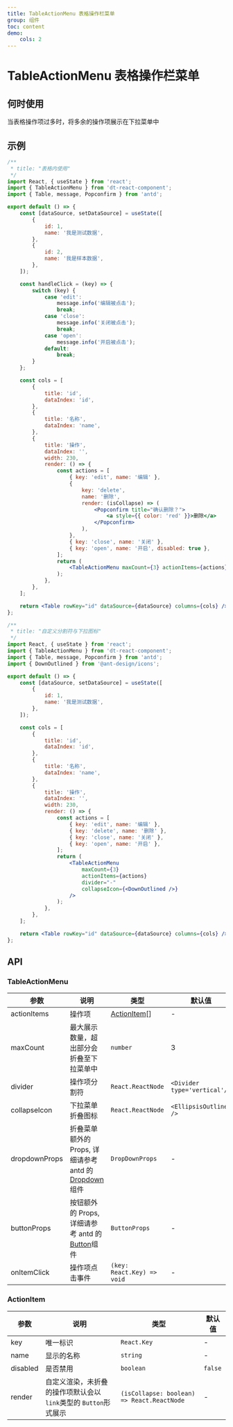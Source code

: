 ```yaml
---
title: TableActionMenu 表格操作栏菜单
group: 组件
toc: content
demo:
    cols: 2
---
```


# TableActionMenu 表格操作栏菜单

## 何时使用

当表格操作项过多时，将多余的操作项展示在下拉菜单中

## 示例

```jsx
/**
 * title: "表格内使用"
 */
import React, { useState } from 'react';
import { TableActionMenu } from 'dt-react-component';
import { Table, message, Popconfirm } from 'antd';

export default () => {
    const [dataSource, setDataSource] = useState([
        {
            id: 1,
            name: '我是测试数据',
        },
        {
            id: 2,
            name: '我是样本数据',
        },
    ]);

    const handleClick = (key) => {
        switch (key) {
            case 'edit':
                message.info('编辑被点击');
                break;
            case 'close':
                message.info('关闭被点击');
                break;
            case 'open':
                message.info('开启被点击');
            default:
                break;
        }
    };

    const cols = [
        {
            title: 'id',
            dataIndex: 'id',
        },
        {
            title: '名称',
            dataIndex: 'name',
        },
        {
            title: '操作',
            dataIndex: '',
            width: 230,
            render: () => {
                const actions = [
                    { key: 'edit', name: '编辑' },
                    {
                        key: 'delete',
                        name: '删除',
                        render: (isCollapse) => (
                            <Popconfirm title="确认删除？">
                                <a style={{ color: 'red' }}>删除</a>
                            </Popconfirm>
                        ),
                    },
                    { key: 'close', name: '关闭' },
                    { key: 'open', name: '开启', disabled: true },
                ];
                return (
                    <TableActionMenu maxCount={3} actionItems={actions} onItemClick={handleClick} />
                );
            },
        },
    ];

    return <Table rowKey="id" dataSource={dataSource} columns={cols} />;
};
```

```jsx
/**
 * title: "自定义分割符与下拉图标"
 */
import React, { useState } from 'react';
import { TableActionMenu } from 'dt-react-component';
import { Table, message, Popconfirm } from 'antd';
import { DownOutlined } from '@ant-design/icons';

export default () => {
    const [dataSource, setDataSource] = useState([
        {
            id: 1,
            name: '我是测试数据',
        },
    ]);

    const cols = [
        {
            title: 'id',
            dataIndex: 'id',
        },
        {
            title: '名称',
            dataIndex: 'name',
        },
        {
            title: '操作',
            dataIndex: '',
            width: 230,
            render: () => {
                const actions = [
                    { key: 'edit', name: '编辑' },
                    { key: 'delete', name: '删除' },
                    { key: 'close', name: '关闭' },
                    { key: 'open', name: '开启' },
                ];
                return (
                    <TableActionMenu
                        maxCount={3}
                        actionItems={actions}
                        divider="-"
                        collapseIcon={<DownOutlined />}
                    />
                );
            },
        },
    ];

    return <Table rowKey="id" dataSource={dataSource} columns={cols} />;
};
```

## API

### TableActionMenu

| 参数          | 说明                                                                                                  | 类型                        | 默认值                       |
| ------------- | ----------------------------------------------------------------------------------------------------- | --------------------------- | ---------------------------- |
| actionItems   | 操作项                                                                                                | [ActionItem](#actionitem)[] | -                            |
| maxCount      | 最大展示数量，超出部分会折叠至下拉菜单中                                                              | `number`                    | 3                            |
| divider       | 操作项分割符                                                                                          | `React.ReactNode`           | `<Divider type='vertical'/>` |
| collapseIcon  | 下拉菜单折叠图标                                                                                      | `React.ReactNode`           | `<EllipsisOutlined />`       |
| dropdownProps | 折叠菜单额外的 Props, 详细请参考 antd 的[Dropdown](https://ant.design/components/dropdown-cn#api)组件 | `DropDownProps`             | -                            |
| buttonProps   | 按钮额外的 Props, 详细请参考 antd 的[Button](https://ant.design/components/button-cn#api)组件         | `ButtonProps`               | -                            |
| onItemClick   | 操作项点击事件                                                                                        | `(key: React.Key) => void`  | -                            |

### ActionItem

| 参数     | 说明                                                            | 类型                                       | 默认值  |
| -------- | --------------------------------------------------------------- | ------------------------------------------ | ------- |
| key      | 唯一标识                                                        | `React.Key`                                | -       |
| name     | 显示的名称                                                      | `string`                                   | -       |
| disabled | 是否禁用                                                        | `boolean`                                  | `false` |
| render   | 自定义渲染，未折叠的操作项默认会以`link`类型的 `Button`形式展示 | `(isCollapse: boolean) => React.ReactNode` | -       |
